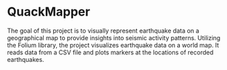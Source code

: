 # QuackMapper
The goal of this project is to visually represent earthquake data on a geographical map to provide insights into seismic activity patterns. Utilizing the Folium library, the project visualizes earthquake data on a world map. It reads data from a CSV file and plots markers at the locations of recorded earthquakes.
